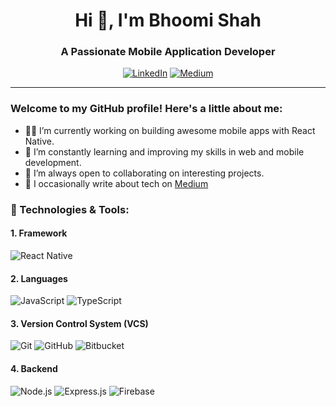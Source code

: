 <!-- Heading and Introduction -->
<h1 align="center">Hi 👋, I'm Bhoomi Shah</h1>
<h3 align="center">A Passionate Mobile Application Developer</h3>

<!-- Social Links -->
<p align="center">
  <a href="https://linkedin.com/in/bhoomishah21" target="_blank"><img src="https://img.shields.io/badge/LinkedIn-%230077B5?style=flat&logo=linkedin&logoColor=white" alt="LinkedIn"></a>
  <a href="https://medium.com/@shahbhoomi21520" target="_blank"><img src="https://img.shields.io/badge/Medium-%23000000?style=flat&logo=medium&logoColor=white" alt="Medium"></a>
</p>
<hr>

### Welcome to my GitHub profile! Here's a little about me:

- 👨‍💻 I’m currently working on building awesome mobile apps with React Native.
- 🌱 I’m constantly learning and improving my skills in web and mobile development.
- 🤝 I’m always open to collaborating on interesting projects.
- 📝 I occasionally write about tech on [Medium](https://medium.com/@shahbhoomi21520)

### 🔧 Technologies & Tools:

#### 1. Framework
![React Native](https://img.shields.io/badge/React_Native-20232A?style=flat&logo=react&logoColor=61DAFB)

#### 2. Languages
![JavaScript](https://img.shields.io/badge/JavaScript-F7DF1E?style=flat&logo=javascript&logoColor=black)
![TypeScript](https://img.shields.io/badge/TypeScript-007ACC?style=flat&logo=typescript&logoColor=white)

#### 3. Version Control System (VCS)
![Git](https://img.shields.io/badge/Git-F05032?style=flat&logo=git&logoColor=white)
![GitHub](https://img.shields.io/badge/GitHub-181717?style=flat&logo=github&logoColor=white)
![Bitbucket](https://img.shields.io/badge/Bitbucket-0052CC?style=flat&logo=bitbucket&logoColor=white)

#### 4. Backend
![Node.js](https://img.shields.io/badge/Node.js-43853D?style=flat&logo=node.js&logoColor=white)
![Express.js](https://img.shields.io/badge/Express.js-000000?style=flat&logo=express&logoColor=white)
![Firebase](https://img.shields.io/badge/Firebase-FFCA28?style=flat&logo=firebase&logoColor=black)

